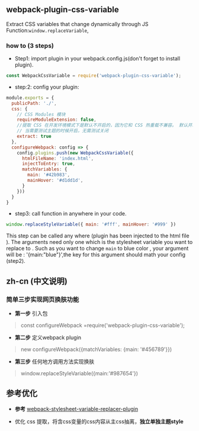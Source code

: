 ## webpack-plugin-css-variable

Extract CSS variables that change dynamically through JS Function:`window.replaceVariable`,

### how to (3 steps)
- Step1: import plugin in your webpack.config.js(don't forget to install plugin).

``` javascript
const WebpackCssVariable = require('webpack-plugin-css-variable'); 
```

- step:2: config your plugin: 

``` javascript
module.exports = {
  publicPath: './',
  css: {
    // CSS Modules 模块
    requireModuleExtension: false,
    //提取 CSS 在开发环境模式下是默认不开启的，因为它和 CSS 热重载不兼容。 默认开发模式不开启，部署开启
    // 当需要测试主题的时候开启，无需测试关闭
    extract: true
  },
  configureWebpack: config => {
    config.plugins.push(new WebpackCssVariable({
      htmlFileName: 'index.html',
      injectToEntry: true,
      matchVariables: {
        main: '#42b983',
        mainHover: '#d1dd1d',
      }
    }))
  }
}
```



- step3: call function in anywhere in your code.

``` javascript
window.replaceStyleVariable({ main: '#fff', mainHover: '#999' })
```

This step can be called any where (plugin has been injected to the html file ). The arguments need only one which is the stylesheet variable you want to replace to . Such as you want to change `main` to blue color , your argument will be : '{main:"blue"}',the key for this argument should math your config (step2).
## zh-cn (中文说明)

### 简单三步实现网页换肤功能

- **第一步** 引入包 

> const configureWebpack =require('webpack-plugin-css-variable'); 

- **第二步** 定义webpack plugin

> new configureWebpack({matchVariables: {main: '#456789'}})

- **第三步** 任何地方调用方法实现换肤

> window.replaceStyleVariable({main:'#987654'})
## 参考优化


- **参考** [webpack-stylesheet-variable-replacer-plugin](https://github.com/eaTong/webpack-stylesheet-variable-replacer-plugin)

- 优化 css 提取，将含css变量的css内容从主css抽离，**独立单独主题style**

